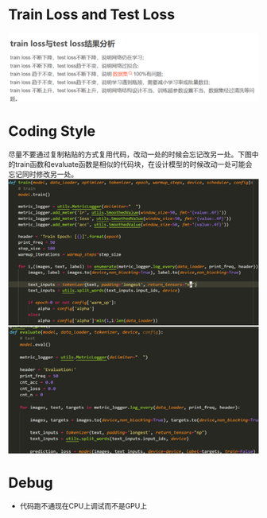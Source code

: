 # Train Loss and Test Loss
![train loss与test loss结果分析](../images/train%20loss与test%20loss结果分析.png)

# Coding Style
尽量不要通过复制粘贴的方式复用代码，改动一处的时候会忘记改另一处。下图中的train函数和evaluate函数是相似的代码块，在设计模型的时候改动一处可能会忘记同时修改另一处。
![img 1](../images/img%201.png)
![img 2](../images/img%202.png)
# Debug
- 代码跑不通现在CPU上调试而不是GPU上